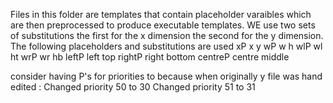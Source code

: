 
Files in this folder are templates that contain placeholder varaibles which are then preprocessed to produce executable templates.
WE use two sets of substitutions the first for the x dimension the second for the y dimension.
The following placeholders and substitutions are used 
xP      x       y
wP      w       h
wlP     wl      ht
wrP     wr      hb
leftP   left    top
rightP  right   bottom
centreP centre  middle

consider having P's for priorities to because
when originally y file was hand edited :
  Changed priority 50 to 30
  Changed priority 51 to 31